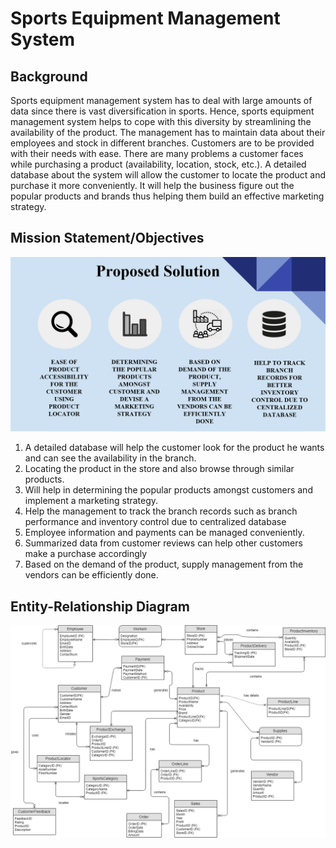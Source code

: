 


# Sports Equipment Management System
## Background
Sports equipment management system has to deal with large amounts of data since there is vast
diversification in sports. Hence, sports equipment management system helps to cope with this
diversity by streamlining the availability of the product. The management has to maintain data
about their employees and stock in different branches. Customers are to be provided with their
needs with ease. There are many problems a customer faces while purchasing a product
(availability, location, stock, etc.). A detailed database about the system will allow the customer
to locate the product and purchase it more conveniently. It will help the business figure out the
popular products and brands thus helping them build an effective marketing strategy.
## Mission Statement/Objectives

![ObjectModel](https://github.com/guravtanvi/Database-Management-And-Database-Design/blob/master/ProposedSolutionDMDD.PNG)

1. A detailed database will help the customer look for the product he wants and can see
the availability in the branch.
2. Locating the product in the store and also browse through similar products.
3. Will help in determining the popular products amongst customers and implement a
marketing strategy.
4. Help the management to track the branch records such as branch performance and
inventory control due to centralized database
5. Employee information and payments can be managed conveniently.
6. Summarized data from customer reviews can help other customers make a purchase
accordingly
7. Based on the demand of the product, supply management from the vendors can be
efficiently done.

## Entity-Relationship Diagram

![ObjectModel](https://github.com/guravtanvi/Database-Management-And-Database-Design/blob/master/Final_ERD.png)
